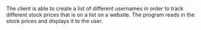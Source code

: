 The client is able to create a list of different usernames in order to track different stock prices that is on a list on a website. The program reads in the stock prices and displays it to the user.
